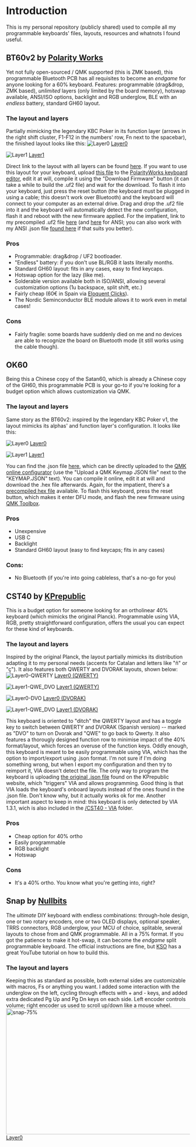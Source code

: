 # Introduction
This is my personal repository (publicly shared) used to compile all my programmable keyboards' files, layouts, resources and whatnots I found useful.

## BT60v2 by [Polarity Works](https://www.polarityworks.com/btckp)
Yet not fully open-sourced / QMK supported (this is ZMK based), this programmable Bluetooth PCB has all requisites to become an _endgame_ for anyone looking for a 60% keyboard.
Features: programmable (drag&drop, ZMK based), _unlimited_ layers (only limited by the board memory), hotswap available, ANSI/ISO options, backlight and RGB underglow, BLE with an _endless_ battery, standard GH60 layout.

### The layout and layers
Partially mimicking the legendary KBC Poker in its function layer (arrows in the right shift cluster, F1-F12 in the numbers' row, Fn next to the spacebar), the finished layout looks like this:
![Layer0](https://github.com/arnaudalmau/keyboards/assets/141138848/9a160e87-cea0-458c-9dfd-5b4229db1a56)
[Layer0](http://www.keyboard-layout-editor.com/##@@_a:6%3B&=Esc&_a:4%3B&=!%0A1%0A%0A%7C&=%22%0A2%0A%0A%2F@&=%C2%B7%0A3%0A%0A%23&=$%0A4%0A%0A~&=%25%0A5&=%2F&%0A6%0A%0A%C2%AC&=%2F%2F%0A7&=(%0A8&=)%0A9&=%2F=%0A0&=%3F%0A'&=%C2%BF%0A%C2%A1&_a:7&w:2%3B&=Backspace%3B&@_a:6&w:1.5%3B&=Tab&_a:4%3B&=Q&=W&=E&=R&=T&=Y&=U&=I&=O&=P&=%5E%0A%60%0A%0A%5B&=*%0A+%0A%0A%5D&_x:0.25&a:7&w:1.25&h:2&w2:1.5&h2:1&x2:-0.25%3B&=Enter%3B&@_a:6&w:1.75%3B&=Caps%20Lock&_a:4%3B&=A&=S&=D&=F&=G&=H&=J&=K&=L&=%C3%91&=%C2%A8%0A%C2%B4%0A%0A%7B&=%C3%87%0A%0A%0A%7D%3B&@_a:6&w:1.25%3B&=Shift&_a:4%3B&=%3C%0A%3E&=Z&=X&=C&=V&=B&=N&=M&=%2F%3B%0A,&=%2F:%0A.&=%2F_%0A-&_a:7&w:2.75%3B&=%E2%86%91%3B&@_w:1.25%3B&=Ctrl&_w:1.25%3B&=Win&_w:1.25%3B&=Alt&_w:6.25%3B&=&_w:1.25%3B&=Fn&_w:1.25%3B&=%E2%86%90&_w:1.25%3B&=%E2%86%93&_w:1.25%3B&=%E2%86%92)

![Layer1](https://github.com/arnaudalmau/keyboards/assets/141138848/8ca937c8-5d24-462d-88b5-531a831725d0)
[Layer1](http://www.keyboard-layout-editor.com/##@@=%C2%AA%0A%C2%BA%0A%0A%5C&_a:7%3B&=F1&=F2&=F3&=F4&=F5&=F6&=F7&=F8&=F9&=F10&=F11&=F12&_w:2%3B&=Backspace%3B&@_w:1.5%3B&=RGB%20Toggle&=&=&=&=&=&=&=&=&=&=&=Home&=Media%20Prev.&_x:0.25&w:1.25&h:2&w2:1.5&h2:1&x2:-0.25%3B&=Media%20Play%20Pause%3B&@_w:1.75%3B&=Bootloader&=RGB%20HUE+&=RGB%20SAT+&=RGB%20BRI+&=&=BT%20Clear&=BT%20Clear&=&=&=&=&=End&=Media%20Next%3B&@_w:1.25%3B&=Shift&=BT%20Prof.%203&=RGB%20HUE-&=RGB%20SAT-&=RGB%20BRI-&_f:4%3B&=Media%20Mute&_f:3%3B&=Vol+&=Vol-&=&=Pg%20Up&=Pg%20Dn&=Del&_w:2.75%3B&=Next%20light%20mode%3B&@_w:1.25%3B&=Bluetooth%20Profile%201&_w:1.25%3B&=Bluetooth%20Profile%202&_w:1.25%3B&=Alt&_w:6.25%3B&=Blacklight%20on%2F%2Foff&_w:1.25%3B&=&_w:1.25%3B&=%E2%86%90&_w:1.25%3B&=Prev%20light%20mode&_w:1.25%3B&=%E2%86%92)

Direct link to the layout with all layers can be found [here](http://www.keyboard-layout-editor.com/##@@_a:0%3B&=Esc%0A%0A%0A%0A%C2%BA&=!%0A1%0A%0A%7C%0AF1&=%22%0A2%0A%0A%2F@%0AF2&=%C2%B7%0A3%0A%0A%23%0AF3&=$%0A4%0A%0A~%0AF4&=%25%0A5%0A%0A%0AF5&=%2F&%0A6%0A%0A%C2%AC%0AF6&=%2F%2F%0A7%0A%0A%0AF7&=(%0A8%0A%0A%0AF8&=)%0A9%0A%0A%0AF9&=%2F=%0A0%0A%0A%0AF10&=%3F%0A'%0A%0A%0AF11&=%C2%BF%0A%C2%A1%0A%0A%0AF12&_a:4&w:2%3B&=Backspace%3B&@_w:1.5%3B&=Tab&=Q&=W&=E&=R&=T&=Y&=U&=I&=O&=P&_a:0%3B&=%5E%0A%60%0A%0A%5B%0AInicio&=*%0A+%0A%0A%5D%0APrev&_x:0.25&a:4&w:1.25&h:2&w2:1.5&h2:1&x2:-0.25%3B&=Enter%0A%0A%0A%0APlay%2F%2FPause%3B&@_w:1.75%3B&=Caps%20Lock&=A&=S&=D&=F&=G&=H&=J&=K&=L&=%C3%91&_a:0%3B&=%C2%A8%0A%C2%B4%0A%0A%7B%0AFin&=%C3%87%0A%0A%0A%7D%0ANext%3B&@_a:4&w:1.25%3B&=Shift&=%3C%0A%3E&=Z&=X&=C&_a:0%3B&=V%0A%0A%0A%0AVol%20X%2F%2F%E2%9C%93&=B%0A%0A%0A%0AVol%20+&=N%0A%0A%0A%0AVol%20-&_a:4%3B&=M&_a:0%3B&=%2F%3B%0A,%0A%0A%0AReP%C3%A1g&=%2F:%0A.%0A%0A%0AAvP%C3%A1g&=%2F_%0A-%0A%0A%0ADel&_a:7&w:2.75%3B&=%E2%86%91%0A%0A%0A%0ANext%20light%20mode%3B&@_a:4&w:1.25%3B&=Ctrl&_w:1.25%3B&=Win&_w:1.25%3B&=Alt&_a:3&w:6.25%3B&=%0A%0A%0A%0A%0ALights%20on%2F%2Foff&_a:4&w:1.25%3B&=Fn&_a:7&w:1.25%3B&=%E2%86%90&_w:1.25%3B&=%E2%86%93%0A%0A%0A%0APrev%20light&_w:1.25%3B&=%E2%86%92).
If you want to use this layout for your keyboard, upload [this file](https://github.com/arnaudalmau/keyboards/blob/main/BT60v2%20-%20ZMK/ISO/bt60v2_iso_v1.8.json) to the [PolarityWorks keyboard editor](https://www.polarityworks.com/editor/index.html), edit it at will, compile it using the "Download Firmware" button (it can take a while to build the .uf2 file) and wait for the download.
To flash it into your keyboard, just press the reset button (the keyboard must be plugged in using a cable; this doesn't work over Bluetooth) and the keyboard will connect to your computer as an external drive. Drag and drop the .uf2 file into it and the keyboard will automatically detect the new configuration, flash it and reboot with the new firmware applied.
For the impatient, link to my precompiled .uf2 file [here](https://github.com/arnaudalmau/keyboards/blob/main/BT60v2%20-%20ZMK/ISO/keymap.uf2) (and [here](https://github.com/arnaudalmau/keyboards/blob/main/BT60v2%20-%20ZMK/ANSI/keymap.uf2) for ANSI; you can also work with my ANSI .json file [found here](https://github.com/arnaudalmau/keyboards/blob/main/BT60v2%20-%20ZMK/ANSI/bt60v2_ansi_v1.5.json) if that suits you better).

### Pros
- Programmable: drag&drop / UF2 bootloader.
- "Endless" battery: if you don't use BL/RGB it lasts literally months.
- Standard GH60 layout: fits in any cases, easy to find keycaps.
- Hotswap option for the lazy (like me).
- Solderable version available both in ISO/ANSI, allowing several customization options (1u backspace, split shift, etc.)
- Fairly cheap (60€ in Spain via [Eloquent Clicks](https://eloquentclicks.com/products/polarity-works-bt60-v2-wireless-pcb)).
- The Nordic Seminconductor BLE module allows it to work even in metal cases!

### Cons
- Fairly fragile: some boards have suddenly died on me and no devices are able to recognize the board on Bluetooth mode (it still works using the cable though).

## OK60
Being this a Chinese copy of the Satan60, which is already a Chinese copy of the GH60, this programmable PCB is your go-to if you're looking for a budget option which allows customization via QMK.

### The layout and layers
Same story as the BT60v2: inspired by the legendary KBC Poker v1, the layout mimicks its alphas' and function layer's configuration. It looks like this:

![Layer0](https://github.com/arnaudalmau/keyboards/assets/141138848/9a160e87-cea0-458c-9dfd-5b4229db1a56)
[Layer0](http://www.keyboard-layout-editor.com/##@@_a:6%3B&=Esc&_a:4%3B&=!%0A1%0A%0A%7C&=%22%0A2%0A%0A%2F@&=%C2%B7%0A3%0A%0A%23&=$%0A4%0A%0A~&=%25%0A5&=%2F&%0A6%0A%0A%C2%AC&=%2F%2F%0A7&=(%0A8&=)%0A9&=%2F=%0A0&=%3F%0A'&=%C2%BF%0A%C2%A1&_a:7&w:2%3B&=Backspace%3B&@_a:6&w:1.5%3B&=Tab&_a:4%3B&=Q&=W&=E&=R&=T&=Y&=U&=I&=O&=P&=%5E%0A%60%0A%0A%5B&=*%0A+%0A%0A%5D&_x:0.25&a:7&w:1.25&h:2&w2:1.5&h2:1&x2:-0.25%3B&=Enter%3B&@_a:6&w:1.75%3B&=Caps%20Lock&_a:4%3B&=A&=S&=D&=F&=G&=H&=J&=K&=L&=%C3%91&=%C2%A8%0A%C2%B4%0A%0A%7B&=%C3%87%0A%0A%0A%7D%3B&@_a:6&w:1.25%3B&=Shift&_a:4%3B&=%3C%0A%3E&=Z&=X&=C&=V&=B&=N&=M&=%2F%3B%0A,&=%2F:%0A.&=%2F_%0A-&_a:7&w:2.75%3B&=%E2%86%91%3B&@_w:1.25%3B&=Ctrl&_w:1.25%3B&=Win&_w:1.25%3B&=Alt&_w:6.25%3B&=&_w:1.25%3B&=Fn&_w:1.25%3B&=%E2%86%90&_w:1.25%3B&=%E2%86%93&_w:1.25%3B&=%E2%86%92)

![Layer1](https://github.com/arnaudalmau/keyboards/assets/141138848/7af2483e-699b-440d-aa58-7b75eee3f639)
[Layer1](http://www.keyboard-layout-editor.com/##@@=%C2%AA%0A%C2%BA%0A%0A%5C&_a:7%3B&=F1&=F2&=F3&=F4&=F5&=F6&=F7&=F8&=F9&=F10&=F11&=F12&_w:2%3B&=Backspace%3B&@_w:1.5%3B&=&=&=&=&=&=&=&=&=&=&=&=Home&=Media%20Prev.&_x:0.25&w:1.25&h:2&w2:1.5&h2:1&x2:-0.25%3B&=Media%20Play%20Pause%3B&@_w:1.75%3B&=Caps%20Lock&=&=&=&=&=&=&=&=&=&=&=End&=Media%20Next%3B&@_w:1.25%3B&=Shift&=&=&=&=&_f:4%3B&=Media%20Mute&_f:3%3B&=Vol+&=Vol-&=&=Pg%20Up&=Pg%20Dn&=Del&_w:2.75%3B&=Next%20light%20mode%3B&@_w:1.25%3B&=Ctrl&_w:1.25%3B&=Win&_w:1.25%3B&=Alt&_w:6.25%3B&=Blacklight%20on%2F%2Foff&_w:1.25%3B&=&_w:1.25%3B&=%E2%86%90&_w:1.25%3B&=Prev%20light%20mode&_w:1.25%3B&=%E2%86%92)

You can find the .json file [here](https://github.com/arnaudalmau/keyboards/blob/main/OK60%20-%20QMK/gh60_qmk_v4.json), which can be directly uploaded to the [QMK online configurator](https://config.qmk.fm/#/) (use the "Upload a QMK Keymap JSON file" next to the "KEYMAP.JSON" text). You can compile it online, edit it at will and download the .hex file afterwards. Again, for the impatient, there's a [precompiled hex file](https://github.com/arnaudalmau/keyboards/blob/main/OK60%20-%20QMK/gh60_satan_gh60_qmk_v4.hex) available. To flash this keyboard, press the reset button, which makes it enter DFU mode, and flash the new firmware using [QMK Toolbox](https://github.com/qmk/qmk_toolbox/releases).

### Pros
- Unexpensive
- USB C
- Backlight
- Standard GH60 layout (easy to find keycaps; fits in any cases)

### Cons:
- No Bluetooth (if you're into going cableless, that's a no-go for you)

## CST40 by [KPrepublic](https://kprepublic.com/products/cstc40-40-rgb-40-hot-swappable-mechanical-keyboard-pcb-programmed-qmk-via-vial-firmware-rgb-switch-underglow-type-c-planck)
This is a budget option for someone looking for an ortholinear 40% keyboard (which mimicks the original Planck). Programmable using VIA, RGB, pretty straightforward configuration, offers the usual you can expect for these kind of keyboards.

### The layout and layers
Inspired by the original Planck, the layout partially mimicks its distribution adapting it to my personal needs (accents for Catalan and letters like "ñ" or "ç"). It also features both QWERTY and DVORAK layouts, shown below:
![Layer0-QWERTY](https://github.com/arnaudalmau/keyboards/assets/141138848/ab84d864-f158-4372-a917-18975d62796a)
[Layer0 (QWERTY)](http://www.keyboard-layout-editor.com/##@@_a:7%3B&=Esc&=Q&=W&=E&=R&=T&=Y&=U&=I&=O&=P&=Back%20Space%3B&@=Tab&=A&=S&=D&=F&=G&=H&=J&=K&=L&=%C3%91&=Enter%3B&@=Shift&=Z&=X&=C&=V&=B&=N&=M&_a:4%3B&=%2F%3B%0A,&=%2F:%0A.&=%2F_%0A-&_a:7%3B&=%C3%87%3B&@=Ctrl&=Win&=Alt&=DVO&_a:4%3B&=%5E%0A%60%0A%0A%5B&_a:7&w:2%3B&=&_a:4%3B&=%C2%A8%0A%C2%B4%0A%0A%7B&_a:7%3B&=Fn&=&=&=)

![Layer1-QWE_DVO](https://github.com/arnaudalmau/keyboards/assets/141138848/b947a877-ca56-413e-9e0a-b1aa3ca63a6d)
[Layer1 (QWERTY)](http://www.keyboard-layout-editor.com/##@@=%C2%AA%0A%C2%BA%0A%0A%5C&_a:7%3B&=F1&=F2&=F3&=F10&=F11&=F12&=&=1&=2&=3&=Del%3B&@=&=F4&=F5&=F6&=&=&=&=&=4&=5&=6&=%3B&@=&=F7&=F8&=F9&=Next%20RGB&=RGB%20Hue+&=RGB%20Hue-&=Prev.%20RGB&=7&=8&=9&=0%3B&@=%2F&larr%2F%3B&=%2F&uarr%2F%3B&=%2F&darr%2F%3B&=%2F&rarr%2F%3B&=&_w:2%3B&=RGB%20Toggle&=&=&=Media%20Prev.&=Media%20Play%20Pause&=Media%20Next)

![Layer0-DVO](https://github.com/arnaudalmau/keyboards/assets/141138848/eab9f90b-1fe2-408f-b3b2-cd46421520a2)
[Layer0 (DVORAK)](http://www.keyboard-layout-editor.com/##@@_a:7%3B&=Esc&_a:4%3B&=%2F:%0A.&=%2F%3B%0A,&_a:7%3B&=%C3%91&=P&=Y&=F&=G&=C&=H&=L&=Back%20Space%3B&@=Tab&=A&=O&=E&=U&=I&=D&=R&=T&=N&=S&=Enter%3B&@=Shift&_a:4%3B&=%2F_%0A-&_a:7%3B&=Q&=J&=K&=X&=B&=M&=W&=V&=Z&=%C3%87%3B&@=Ctrl&=Win&=Alt&=QWE&_a:4%3B&=%5E%0A%60%0A%0A%5B&_a:7&w:2%3B&=&_a:4%3B&=%C2%A8%0A%C2%B4%0A%0A%7B&_a:7%3B&=Fn&=&=&=)

![Layer1-QWE_DVO](https://github.com/arnaudalmau/keyboards/assets/141138848/b947a877-ca56-413e-9e0a-b1aa3ca63a6d)
[Layer1 (DVORAK)](http://www.keyboard-layout-editor.com/##@@=%C2%AA%0A%C2%BA%0A%0A%5C&_a:7%3B&=F1&=F2&=F3&=F10&=F11&=F12&=&=1&=2&=3&=Del%3B&@=&=F4&=F5&=F6&=&=&=&=&=4&=5&=6&=%3B&@=&=F7&=F8&=F9&=Next%20RGB&=RGB%20Hue+&=RGB%20Hue-&=Prev.%20RGB&=7&=8&=9&=0%3B&@=%2F&larr%2F%3B&=%2F&uarr%2F%3B&=%2F&darr%2F%3B&=%2F&rarr%2F%3B&=&_w:2%3B&=RGB%20Toggle&=&=&=Media%20Prev.&=Media%20Play%20Pause&=Media%20Next)

This keyboard is oriented to "ditch" the QWERTY layout and has a toggle key to switch between QWERTY and DVORAK (Spanish version) -- marked as "DVO" to turn on Dvorak and "QWE" to go back to Qwerty. It also features a thorougly designed function row to minimise impact of the 40% format/layout, which forces an overuse of the function keys.
Oddly enough, this keyboard is meant to be easily programmable using VIA, which has the option to import/export using .json format. I'm not sure if I'm doing something wrong, but when I export my configuration and then try to reimport it, VIA doesn't detect the file. The only way to program the keyboard is uploading [the original .json file](https://github.com/arnaudalmau/keyboards/blob/main/CST40%20-%20VIA/CSTC40-via.json) found on the KPrepublic website, which "triggers" VIA and allows programming. Good thing is that VIA loads the keyboard's onboard layouts instead of the ones found in the .json file. Don't know why, but it actually works ok for me. Another important aspect to keep in mind: this keyboard is only detected by VIA 1.3.1, wich is also included in the [/CST40 - VIA](https://github.com/arnaudalmau/keyboards/tree/main/CST40%20-%20VIA) folder.

### Pros
- Cheap option for 40% ortho
- Easily programmable
- RGB backlight
- Hotswap 

### Cons
- It's a 40% ortho. You know what you're getting into, right?

## Snap by [Nullbits](https://nullbits.co/snap/)
The _ultimate_ DIY keyboard with endless combinations: through-hole design, one or two rotary encoders, one or two OLED displays, optional speaker, TRRS connectors, RGB underglow, your MCU of choice, splitable, several layouts to chose from and QMK programmable. All in a 75% format. If you got the patience to make it hot-swap, it can become the _endgame_ split programmable keyboard. The official instructions are fine, but [KSO](https://www.youtube.com/watch?v=zd0gaJw4Wnw) has a great YouTube tutorial on how to build this.

### The layout and layers
Keeping this as standard as possible, both external sides are customizable with macros, Fs or anything you want. I added some interaction with the underglow on the left, cycling through effects with + and - keys, and added extra dedicated Pg Up and Pg Dn keys on each side. Left encoder controls volume; right encoder us used to scroll up/down like a mouse wheel.
<img width="938" height="344" alt="snap-75%" src="https://github.com/user-attachments/assets/34f00d9c-9b50-49f1-88e2-0a482253ebd5" />[Layer0](https://www.keyboard-layout-editor.com/##@_name=SNAP%2075%25&author=Jay%20Greco%20%2F%2F%20nullbits%20%2F%2F%20adapted%20by%20Arnau%20Dalmau&notes=Pro%20Micro%2F%2FBit-C%2F%2Fnice!nano%20MCU-compatible%0ADual%20rotary%20encoders%0ADual%20OLED%20displays%0ASplit%20space%20+%20split%20backspace%20options%0AISO%20enter%20+%20left%20shift%20options%0ASpeaker%20support%0ARGB%20underglow%0ATRRS%20connection%20+%20serial%20expansion%20port%0A%2F_Almost%2F_%20compatible%20with%20104-keysets%20(1.25%20right%20mods%20+%202.75%20right%20shift)%20--%3E%20only%202.25U%2F%2F2%2F%2F75U%20spacebars%20required.%3B&@_g:true&a:7%3B&=&_c=%23b56775&g:false&a:6%3B&=Esc&_c=%23e5e4df&a:7%3B&=F1&=F2&=F3&=F4&=F5&=F6&_c=%23a8a8a1%3B&=F7&=F8&=F9&=F10&=F11&=F12&_fa@:7%3B%3B&=%E2%97%87&_f:3%3B&=X&_c=%23cccccc&g:true%3B&=%3B&@_c=%232e2e2e&t=%23ffffff&g:false&f:3%3B&=Enc&_c=%23e5e4df&t=%23000000&a:6&f:3%3B&=Esc&_a:4&f:3%3B&=!%0A1%0A%0A%7C&_f:3%3B&=%22%0A2%0A%0A%2F@&_f:3%3B&=%C2%B7%0A3%0A%0A%23&_f:3%3B&=$%0A4%0A%0A~&_f:3%3B&=%25%0A5&_f:3%3B&=%2F&%0A6%0A%0A%C2%AC&_c=%23a8a8a1&f:3%3B&=%2F%2F%0A7&_f:3%3B&=(%0A8&_f:3%3B&=)%0A9&_f:3%3B&=%2F=%0A0&_f:3%3B&=%3F%0A'&_f:3%3B&=%C2%BF%0A%C2%A1&_a:7&f:3&w:2%3B&=Backspace&_c=%232e2e2e&t=%23ffffff&f:3%3B&=Enc%3B&@_c=%23e5e4df&t=%23000000%3B&=+&_a:6&f:3&w:1.5%3B&=Tab&_a:4&f:3%3B&=Q&_f:3%3B&=W&_f:3%3B&=E&_f:3%3B&=R&_f:3%3B&=T&_c=%23a8a8a1&f:3%3B&=Y&_f:3%3B&=U&_f:3%3B&=I&_f:3%3B&=O&_f:3%3B&=P&_f:3%3B&=%5E%0A%60%0A%0A%5B&_f:3%3B&=*%0A+%0A%0A%5D&_x:0.25&a:7&f:3&w:1.25&h:2&w2:1.5&h2:1&x2:-0.25%3B&=Enter&_f:3%3B&=Del%3B&@_c=%23e5e4df%3B&=-&_a:6&f:3&w:1.75%3B&=Caps%20Lock&_a:4&f:3%3B&=A&_f:3%3B&=S&_f:3%3B&=D&_f:3&n:true%3B&=F&_f:3%3B&=G&_c=%23a8a8a1&f:3%3B&=H&_f:3&n:true%3B&=J&_f:3%3B&=K&_f:3%3B&=L&_f:3%3B&=%C3%91&_f:3%3B&=%C2%A8%0A%C2%B4%0A%0A%7B&_f:3%3B&=%C3%87%0A%0A%0A%7D&_x:1.25&a:7&f:3%3B&=Pg%20Up%3B&@_c=%23e5e4df&f:3%3B&=Pg%20Up&_a:6&f:3&w:1.25%3B&=Shift&_a:4&f:3%3B&=%3C%0A%3E&_f:3%3B&=Z&_f:3%3B&=X&_f:3%3B&=C&_f:3%3B&=V&_f:3%3B&=B&_c=%23a8a8a1&f:3%3B&=N&_f:3%3B&=M&_f:3%3B&=%2F%3B%0A,&_f:3%3B&=%2F:%0A.&_f:3%3B&=%2F_%0A-&_a:6&f:3&w:1.75%3B&=Shift&_a:7&f:3%3B&=%E2%86%91&_f:3%3B&=Pg%20Dn%3B&@_c=%23e5e4df&f:3%3B&=Pg%20Dn&_f:3&w:1.25%3B&=Ctrl&_f:3&w:1.25%3B&=Win&_f:3&w:1.25%3B&=Alt&_f:3&w:2.25%3B&=Space&_f:3&w:1.25%3B&=Fn&_c=%23a8a8a1&f:3&w:2.75%3B&=Space&_f:3%3B&=Fn&_f:3%3B&=Alt%20Gr&_f:3%3B&=Ctrl&_f:3%3B&=%E2%86%90&_f:3%3B&=%E2%86%93&_f:3%3B&=%E2%86%92)


